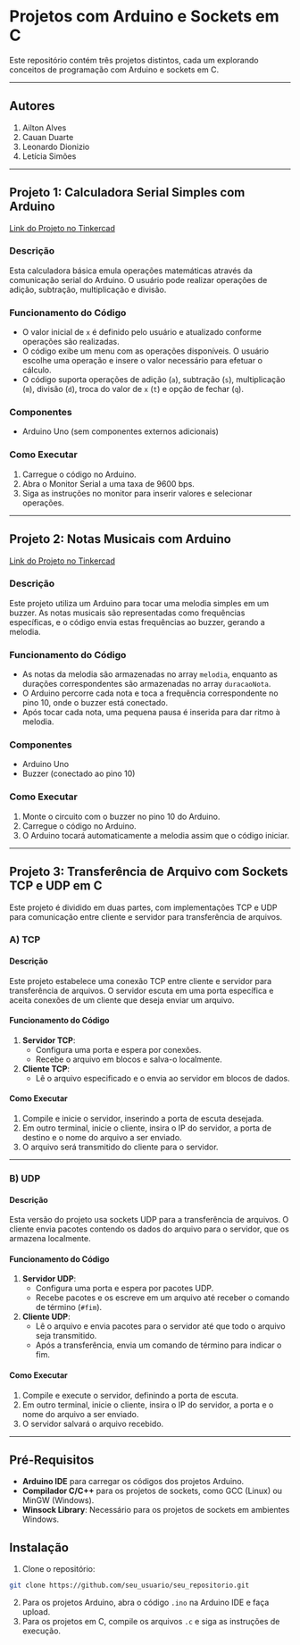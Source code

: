 # Projetos com Arduino e Sockets em C

Este repositório contém três projetos distintos, cada um explorando conceitos de programação com Arduino e sockets em C.

---

## Autores
1. Ailton Alves
2. Cauan Duarte
3. Leonardo Dionizio
4. Letícia Simões

---

## Projeto 1: Calculadora Serial Simples com Arduino

[Link do Projeto no Tinkercad](https://www.tinkercad.com/things/bavkcCIkFdj-calculadorasimples/editel?returnTo=https%3A%2F%2Fwww.tinkercad.com%2Fdashboard%2Fdesigns%2Fcircuits&sharecode=d6SRgywW3BVtEwpWs6RFbBZC_pC5s_fkOQm-OF4h9JQ)

### Descrição
Esta calculadora básica emula operações matemáticas através da comunicação serial do Arduino. O usuário pode realizar operações de adição, subtração, multiplicação e divisão.

### Funcionamento do Código
- O valor inicial de `x` é definido pelo usuário e atualizado conforme operações são realizadas.
- O código exibe um menu com as operações disponíveis. O usuário escolhe uma operação e insere o valor necessário para efetuar o cálculo.
- O código suporta operações de adição (`a`), subtração (`s`), multiplicação (`m`), divisão (`d`), troca do valor de `x` (`t`) e opção de fechar (`q`).

### Componentes
- Arduino Uno (sem componentes externos adicionais)

### Como Executar
1. Carregue o código no Arduino.
2. Abra o Monitor Serial a uma taxa de 9600 bps.
3. Siga as instruções no monitor para inserir valores e selecionar operações.

---

## Projeto 2: Notas Musicais com Arduino

[Link do Projeto no Tinkercad](https://www.tinkercad.com/things/hlDFiHaVunb-notas-musicais-com-arduino-)

### Descrição
Este projeto utiliza um Arduino para tocar uma melodia simples em um buzzer. As notas musicais são representadas como frequências específicas, e o código envia estas frequências ao buzzer, gerando a melodia.

### Funcionamento do Código
- As notas da melodia são armazenadas no array `melodia`, enquanto as durações correspondentes são armazenadas no array `duracaoNota`.
- O Arduino percorre cada nota e toca a frequência correspondente no pino 10, onde o buzzer está conectado.
- Após tocar cada nota, uma pequena pausa é inserida para dar ritmo à melodia.

### Componentes
- Arduino Uno
- Buzzer (conectado ao pino 10)

### Como Executar
1. Monte o circuito com o buzzer no pino 10 do Arduino.
2. Carregue o código no Arduino.
3. O Arduino tocará automaticamente a melodia assim que o código iniciar.

---

## Projeto 3: Transferência de Arquivo com Sockets TCP e UDP em C

Este projeto é dividido em duas partes, com implementações TCP e UDP para comunicação entre cliente e servidor para transferência de arquivos.

### A) TCP

#### Descrição
Este projeto estabelece uma conexão TCP entre cliente e servidor para transferência de arquivos. O servidor escuta em uma porta específica e aceita conexões de um cliente que deseja enviar um arquivo.

#### Funcionamento do Código
1. **Servidor TCP**:
   - Configura uma porta e espera por conexões.
   - Recebe o arquivo em blocos e salva-o localmente.
2. **Cliente TCP**:
   - Lê o arquivo especificado e o envia ao servidor em blocos de dados.

#### Como Executar
1. Compile e inicie o servidor, inserindo a porta de escuta desejada.
2. Em outro terminal, inicie o cliente, insira o IP do servidor, a porta de destino e o nome do arquivo a ser enviado.
3. O arquivo será transmitido do cliente para o servidor.

---

### B) UDP

#### Descrição
Esta versão do projeto usa sockets UDP para a transferência de arquivos. O cliente envia pacotes contendo os dados do arquivo para o servidor, que os armazena localmente.

#### Funcionamento do Código
1. **Servidor UDP**:
   - Configura uma porta e espera por pacotes UDP.
   - Recebe pacotes e os escreve em um arquivo até receber o comando de término (`#fim`).
2. **Cliente UDP**:
   - Lê o arquivo e envia pacotes para o servidor até que todo o arquivo seja transmitido.
   - Após a transferência, envia um comando de término para indicar o fim.

#### Como Executar
1. Compile e execute o servidor, definindo a porta de escuta.
2. Em outro terminal, inicie o cliente, insira o IP do servidor, a porta e o nome do arquivo a ser enviado.
3. O servidor salvará o arquivo recebido.

---

## Pré-Requisitos

- **Arduino IDE** para carregar os códigos dos projetos Arduino.
- **Compilador C/C++** para os projetos de sockets, como GCC (Linux) ou MinGW (Windows).
- **Winsock Library**: Necessário para os projetos de sockets em ambientes Windows.

## Instalação

1. Clone o repositório:

```bash
git clone https://github.com/seu_usuario/seu_repositorio.git
```

2. Para os projetos Arduino, abra o código `.ino` na Arduino IDE e faça upload.
3. Para os projetos em C, compile os arquivos `.c` e siga as instruções de execução.

